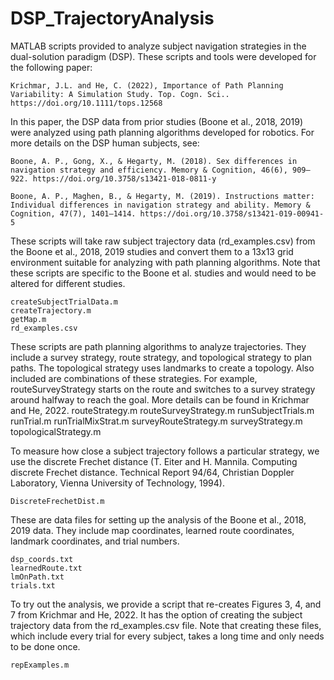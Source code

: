 # DSP_TrajectoryAnalysis
MATLAB scripts provided to analyze subject navigation strategies in the dual-solution paradigm (DSP). These scripts and tools were developed for the following paper:

	Krichmar, J.L. and He, C. (2022), Importance of Path Planning Variability: A Simulation Study. Top. Cogn. Sci.. https://doi.org/10.1111/tops.12568

In this paper, the DSP data from prior studies (Boone et al., 2018, 2019) were analyzed using path planning algorithms developed for robotics. For more details on the DSP human subjects, see:
 
	Boone, A. P., Gong, X., & Hegarty, M. (2018). Sex differences in navigation strategy and efficiency. Memory & Cognition, 46(6), 909–922. https://doi.org/10.3758/s13421-018-0811-y

	Boone, A. P., Maghen, B., & Hegarty, M. (2019). Instructions matter: Individual differences in navigation strategy and ability. Memory & Cognition, 47(7), 1401–1414. https://doi.org/10.3758/s13421-019-00941-5



These scripts will take raw subject trajectory data (rd_examples.csv) from the Boone et al., 2018, 2019 studies and convert them to a 13x13 grid environment suitable for analyzing with path planning algorithms. Note that these scripts are specific to the Boone et al. studies and would need to be altered for different studies.

	createSubjectTrialData.m
	createTrajectory.m
	getMap.m
	rd_examples.csv

These scripts are path planning algorithms to analyze trajectories. They include a survey strategy, route strategy, and topological strategy to plan paths. The topological strategy uses landmarks to create a topology. Also included are combinations of these strategies. For example, routeSurveyStrategy starts on the route and switches to a survey strategy around halfway to reach the goal. More details can be found in Krichmar and He, 2022.
	routeStrategy.m
	routeSurveyStrategy.m
	runSubjectTrials.m
	runTrial.m
	runTrialMixStrat.m
	surveyRouteStrategy.m
	surveyStrategy.m
	topologicalStrategy.m

To measure how close a subject trajectory follows a particular strategy, we use the discrete Frechet distance (T. Eiter and H. Mannila. Computing discrete Frechet distance. Technical Report 94/64, Christian Doppler Laboratory, Vienna University of Technology, 1994).

	DiscreteFrechetDist.m

These are data files for setting up the analysis of the Boone et al., 2018, 2019 data. They include map coordinates, learned route coordinates, landmark coordinates, and trial numbers.

	dsp_coords.txt
	learnedRoute.txt
	lmOnPath.txt
	trials.txt

To try out the analysis, we provide a script that re-creates Figures 3, 4, and 7 from Krichmar and He, 2022. It has the option of creating the subject trajectory data from the rd_examples.csv file. Note that creating these files, which include every trial for every subject, takes a long time and only needs to be done once.

	repExamples.m

